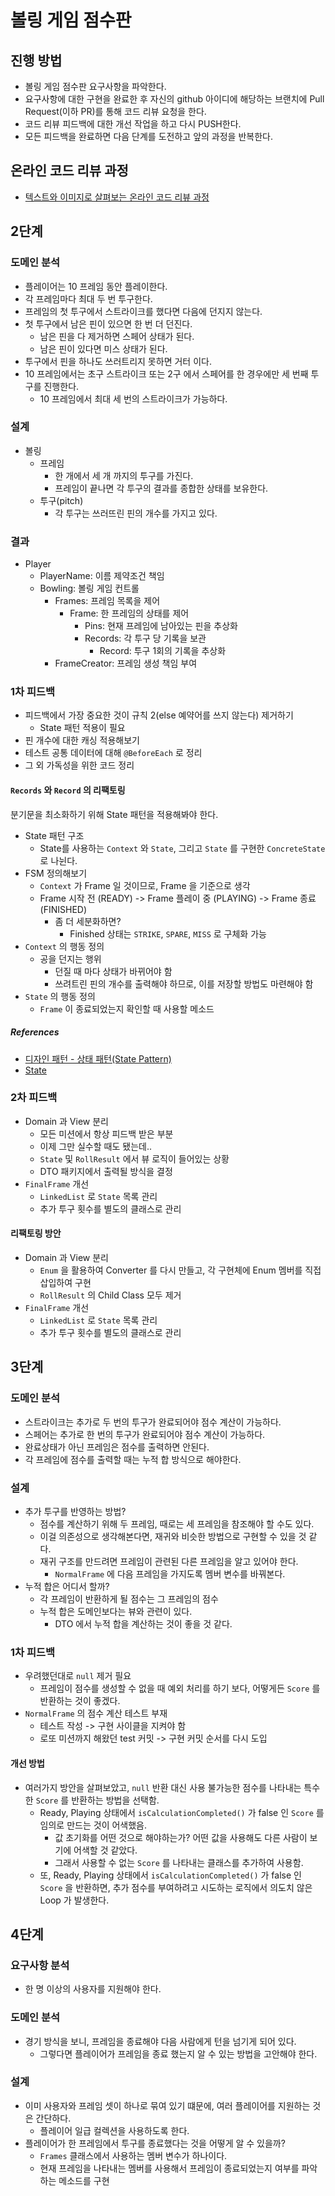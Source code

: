 # 볼링 게임 점수판
## 진행 방법
* 볼링 게임 점수판 요구사항을 파악한다.
* 요구사항에 대한 구현을 완료한 후 자신의 github 아이디에 해당하는 브랜치에 Pull Request(이하 PR)를 통해 코드 리뷰 요청을 한다.
* 코드 리뷰 피드백에 대한 개선 작업을 하고 다시 PUSH한다.
* 모든 피드백을 완료하면 다음 단계를 도전하고 앞의 과정을 반복한다.

## 온라인 코드 리뷰 과정
* [텍스트와 이미지로 살펴보는 온라인 코드 리뷰 과정](https://github.com/next-step/nextstep-docs/tree/master/codereview)

## 2단계

### 도메인 분석

- 플레이어는 10 프레임 동안 플레이한다.
- 각 프레임마다 최대 두 번 투구한다.
- 프레임의 첫 투구에서 스트라이크를 했다면 다음에 던지지 않는다.
- 첫 투구에서 남은 핀이 있으면 한 번 더 던진다.
    - 남은 핀을 다 제거하면 스페어 상태가 된다.
    - 남은 핀이 있다면 미스 상태가 된다.
- 투구에서 핀을 하나도 쓰러트리지 못하면 거터 이다.
- 10 프레임에서는 초구 스트라이크 또는 2구 에서 스페어를 한 경우에만 세 번째 투구를 진행한다.
    - 10 프레임에서 최대 세 번의 스트라이크가 가능하다.
    
### 설계

- 볼링
    - 프레임
        - 한 개에서 세 개 까지의 투구를 가진다.
        - 프레임이 끝나면 각 투구의 결과를 종합한 상태를 보유한다.
    - 투구(pitch)
        - 각 투구는 쓰러뜨린 핀의 개수를 가지고 있다.

### 결과

- Player
    - PlayerName: 이름 제약조건 책임
    - Bowling: 볼링 게임 컨트롤
        - Frames: 프레임 목록을 제어
            - Frame: 한 프레임의 상태를 제어
                - Pins: 현재 프레임에 남아있는 핀을 추상화
                - Records: 각 투구 당 기록을 보관
                    - Record: 투구 1회의 기록을 추상화
        - FrameCreator: 프레임 생성 책임 부여
    
### 1차 피드백

- 피드백에서 가장 중요한 것이 규칙 2(else 예약어를 쓰지 않는다) 제거하기
    - State 패턴 적용이 필요
- 핀 개수에 대한 캐싱 적용해보기
- 테스트 공통 데이터에 대해 `@BeforeEach` 로 정리
- 그 외 가독성을 위한 코드 정리

#### `Records` 와 `Record` 의 리팩토링

분기문을 최소화하기 위해 State 패턴을 적용해봐야 한다.

- State 패턴 구조
    - State를 사용하는 `Context` 와 `State`, 그리고 `State` 를 구현한 `ConcreteState` 로 나뉜다.
- FSM 정의해보기
    - `Context` 가 Frame 일 것이므로, Frame 을 기준으로 생각
    - Frame 시작 전 (READY) -> Frame 플레이 중 (PLAYING) -> Frame 종료 (FINISHED)
        - 좀 더 세분화하면?
             - Finished 상태는 `STRIKE`, `SPARE`, `MISS` 로 구체화 가능
- `Context` 의 행동 정의
    - 공을 던지는 행위
        - 던질 때 마다 상태가 바뀌어야 함
        - 쓰려트린 핀의 개수를 출력해야 하므로, 이를 저장할 방법도 마련해야 함 
- `State` 의 행동 정의
    - `Frame` 이 종료되었는지 확인할 때 사용할 메소드

##### References

- [디자인 패턴 - 상태 패턴(State Pattern)](https://velog.io/@y_dragonrise/%EB%94%94%EC%9E%90%EC%9D%B8-%ED%8C%A8%ED%84%B4-%EC%83%81%ED%83%9C-%ED%8C%A8%ED%84%B4State-Pattern)
- [State](https://refactoring.guru/design-patterns/state)
    
### 2차 피드백

- Domain 과 View 분리
    - 모든 미션에서 항상 피드백 받은 부분
    - 이제 그만 실수할 때도 됐는데..
    - `State` 및 `RollResult` 에서 뷰 로직이 들어있는 상황
    - DTO 패키지에서 출력될 방식을 결정
- `FinalFrame` 개선
    - `LinkedList` 로 `State` 목록 관리
    - 추가 투구 횟수를 별도의 클래스로 관리

#### 리팩토링 방안

- Domain 과 View 분리
    - `Enum` 을 활용하여 Converter 를 다시 만들고, 각 구현체에 Enum 멤버를 직접 삽입하여 구현
    - `RollResult` 의 Child Class 모두 제거
- `FinalFrame` 개선
    - `LinkedList` 로 `State` 목록 관리
    - 추가 투구 횟수를 별도의 클래스로 관리
    
## 3단계

### 도메인 분석

- 스트라이크는 추가로 두 번의 투구가 완료되어야 점수 계산이 가능하다.
- 스페어는 추가로 한 번의 투구가 완료되어야 점수 계산이 가능하다.
- 완료상태가 아닌 프레임은 점수를 출력하면 안된다.
- 각 프레임에 점수를 출력할 때는 누적 합 방식으로 해야한다.

### 설계

- 추가 투구를 반영하는 방법?
    - 점수를 계산하기 위해 두 프레임, 때로는 세 프레임을 참조해야 할 수도 있다. 
    - 이걸 의존성으로 생각해본다면, 재귀와 비슷한 방법으로 구현할 수 있을 것 같다.
    - 재귀 구조를 만드려면 프레임이 관련된 다른 프레임을 알고 있어야 한다.
        - `NormalFrame` 에 다음 프레임을 가지도록 멤버 변수를 바꿔본다.
- 누적 합은 어디서 할까?
    - 각 프레임이 반환하게 될 점수는 그 프레임의 점수
    - 누적 합은 도메인보다는 뷰와 관련이 있다.
        - DTO 에서 누적 합을 계산하는 것이 좋을 것 같다.
    
### 1차 피드백

- 우려했던대로 `null` 제거 필요
    - 프레임이 점수를 생성할 수 없을 때 예외 처리를 하기 보다, 어떻게든 `Score` 를 반환하는 것이 좋겠다.
- `NormalFrame` 의 점수 계산 테스트 부재
    - 테스트 작성 -> 구현 사이클을 지켜야 함 
    - 로또 미션까지 해왔던 test 커밋 -> 구현 커밋 순서를 다시 도입
    
#### 개선 방법

- 여러가지 방안을 살펴보았고, `null` 반환 대신 사용 불가능한 점수를 나타내는 특수한 `Score` 를 반환하는 방법을 선택함.
    - Ready, Playing 상태에서 `isCalculationCompleted()` 가 false 인 `Score` 를 임의로 만드는 것이 어색했음.
        - 값 초기화를 어떤 것으로 해야하는가? 어떤 값을 사용해도 다른 사람이 보기에 어색할 것 같았다.
        - 그래서 사용할 수 없는 `Score` 를 나타내는 클래스를 추가하여 사용함.
    - 또, Ready, Playing 상태에서 `isCalculationCompleted()` 가 false 인 `Score` 을 반환하면, 추가 점수를 부여하려고 시도하는 로직에서 의도치 않은 Loop 가 발생한다.
    

## 4단계

### 요구사항 분석

- 한 명 이상의 사용자를 지원해야 한다.

### 도메인 분석

- 경기 방식을 보니, 프레임을 종료해야 다음 사람에게 턴을 넘기게 되어 있다.
    - 그렇다면 플레이어가 프레임을 종료 했는지 알 수 있는 방법을 고안해야 한다.

### 설계

- 이미 사용자와 프레임 셋이 하나로 묶여 있기 떄문에, 여러 플레이어를 지원하는 것은 간단하다.
    - 플레이어 일급 컬렉션을 사용하도록 한다.
- 플레이어가 한 프레임에서 투구를 종료했다는 것을 어떻게 알 수 있을까?
    - `Frames` 클래스에서 사용하는 멤버 변수가 하나이다.
    - 현재 프레임을 나타내는 멤버를 사용해서 프레임이 종료되었는지 여부를 파악하는 메소드를 구현

